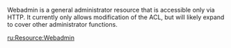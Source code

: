 Webadmin is a general administrator resource that is accessible only via HTTP. It currently only allows modification of the ACL, but will likely expand to cover other administrator functions.

[ru:<Resource:Webadmin>](/docs/ru-resource-webadmin.md "wikilink")
